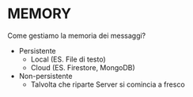 # MEMORY

Come gestiamo la memoria dei messaggi?

- Persistente
  - Local (ES. File di testo)
  - Cloud (ES. Firestore, MongoDB)
- Non-persistente
  - Talvolta che riparte Server si comincia a fresco